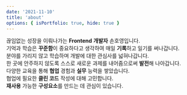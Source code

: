 ```yaml
---
date: '2021-11-10'
title: 'about'
options: { isPortfolio: true, hide: true }
---
```


끊임없는 성장을 이뤄나가는 **Frontend** **개발자** 손호영입니다.  
기억과 학습은 **꾸준함**이 중요하다고 생각하여 매일 **기록**하고 일기를 써나갑니다.  
분야를 가리지 않고 학습하며 개발에 대한 관심사를 넓혀나갑니다.  
한 곳에 안주하지 않도록 스스로 새로운 과제를 내어줌으로써 **발전**해 나아갑니다.  
다양한 교육을 통해 **협업** 경험과 **실무** 능력을 쌓았습니다.  
협업에 필요한 **클린 코드** 작성에 대해 고민합니다.  
**재사용** 가능한 **구성요소**를 만드는 데 관심이 있습니다.
